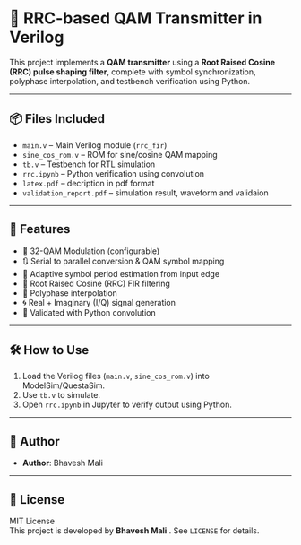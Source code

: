 # 🚀 RRC-based QAM Transmitter in Verilog

This project implements a **QAM transmitter** using a **Root Raised Cosine (RRC) pulse shaping filter**, complete with symbol synchronization, polyphase interpolation, and testbench verification using Python.

---

## 📦 Files Included

- `main.v` – Main Verilog module (`rrc_fir`)
- `sine_cos_rom.v` – ROM for sine/cosine QAM mapping
- `tb.v` – Testbench for RTL simulation
- `rrc.ipynb` – Python verification using convolution
- `latex.pdf` – decription in pdf format
- `validation_report.pdf` – simulation result, waveform and validaion

---

## 🧠 Features

- 📡 32-QAM Modulation (configurable)
- 🔃 Serial to parallel conversion & QAM symbol mapping
- 🎯 Adaptive symbol period estimation from input edge
- 🧮 Root Raised Cosine (RRC) FIR filtering
- 🧩 Polyphase interpolation
- 🌀 Real + Imaginary (I/Q) signal generation
- 🧪 Validated with Python convolution

---

## 🛠️ How to Use

1. Load the Verilog files (`main.v`, `sine_cos_rom.v`) into ModelSim/QuestaSim.
2. Use `tb.v` to simulate.
3. Open `rrc.ipynb` in Jupyter to verify output using Python.

---

## 👤 Author 

- **Author**: Bhavesh Mali  
---

## 📄 License

MIT License  
This project is developed by **Bhavesh Mali** .
See `LICENSE` for details.
